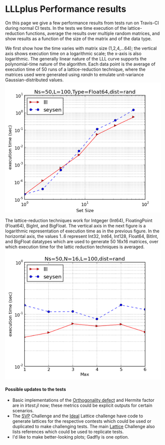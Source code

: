 # LLLplus Performance results

On this page we give a few performance results from tests run on
Travis-CI during normal CI tests. In the tests we time execution of the
lattice-reduction functions, average the results over multiple random
matrices, and show results as a function of the size of the matrix and
of the data type. 

We first show how the time varies with matrix size (1,2,4,...64); the
vertical axis shows execution time on a logarithmic scale; the x-axis
is also logarithmic. The generally linear nature of the LLL curve supports
the polynomial-time nature of the algorithm. Each data point
is the average of execution time of 50 runs of a lattice-reduction
technique, where the matrices used were generated using *randn* to
emulate unit-variance Gaussian-distributed values.
![Time vs matrix size](perfVsNfloat32.png)

The lattice-reduction techniques work for Intgeger (Int64),
FloatingPoint (Float64), BigInt, and BigFloat. The vertical axis in
the next figure is a logarithmic representation of execution time as
in the previous figure. In the horizontal axis, the values 1..6
represent Int32, Int64, Int128, Float64, BitInt, and BigFloat
datatypes which are used to generate 50 16x16 matrices, over which
execution time for the lattic reduction techniques is averaged.
![Time vs data type](perfVsDataTypeN16.png)

#### Possible updates to the tests

* Basic implementations of the
  [Orthogonality defect](https://en.wikipedia.org/wiki/Lattice_reduction)
  and Hermite factor are in *lrtest.jl* now; these metrics could be
  explicit outputs for certain scenarios.
* The [SVP](http://www.latticechallenge.org/svp-challenge/) Challenge
  and the
  [Ideal](http://www.latticechallenge.org/ideallattice-challenge/)
  Lattice challenge have code to generate lattices for the respective
  contests which could be used or duplicated to make challenging
  tests. The main [Lattice](http://www.latticechallenge.org/)
  Challenge also lists references which could be used to replicate
  tests.
* I'd like to make better-looking plots; Gadfly is one option.
  
